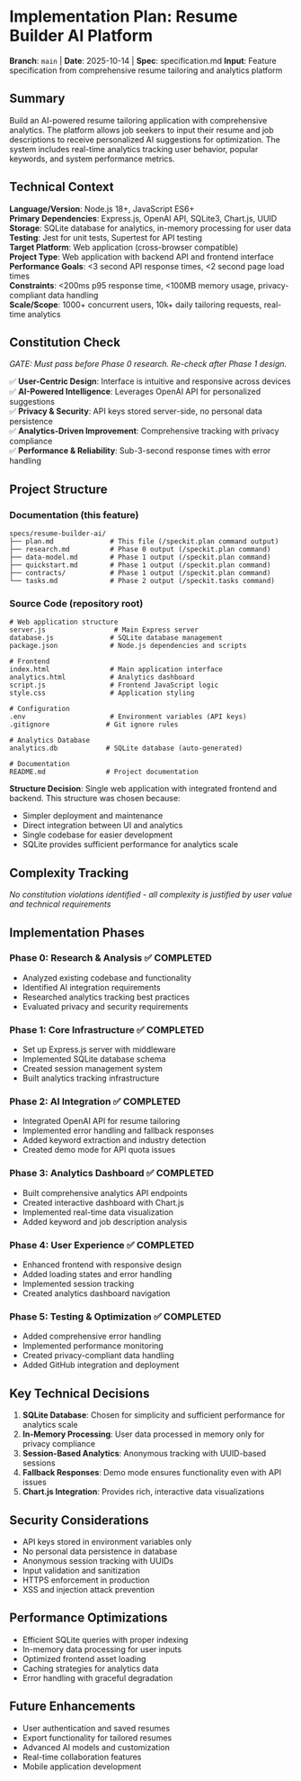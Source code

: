 # Implementation Plan: Resume Builder AI Platform

**Branch**: `main` | **Date**: 2025-10-14 | **Spec**: specification.md
**Input**: Feature specification from comprehensive resume tailoring and analytics platform

## Summary

Build an AI-powered resume tailoring application with comprehensive analytics. The platform allows job seekers to input their resume and job descriptions to receive personalized AI suggestions for optimization. The system includes real-time analytics tracking user behavior, popular keywords, and system performance metrics.

## Technical Context

**Language/Version**: Node.js 18+, JavaScript ES6+  
**Primary Dependencies**: Express.js, OpenAI API, SQLite3, Chart.js, UUID  
**Storage**: SQLite database for analytics, in-memory processing for user data  
**Testing**: Jest for unit tests, Supertest for API testing  
**Target Platform**: Web application (cross-browser compatible)  
**Project Type**: Web application with backend API and frontend interface  
**Performance Goals**: <3 second API response times, <2 second page load times  
**Constraints**: <200ms p95 response time, <100MB memory usage, privacy-compliant data handling  
**Scale/Scope**: 1000+ concurrent users, 10k+ daily tailoring requests, real-time analytics

## Constitution Check

*GATE: Must pass before Phase 0 research. Re-check after Phase 1 design.*

✅ **User-Centric Design**: Interface is intuitive and responsive across devices  
✅ **AI-Powered Intelligence**: Leverages OpenAI API for personalized suggestions  
✅ **Privacy & Security**: API keys stored server-side, no personal data persistence  
✅ **Analytics-Driven Improvement**: Comprehensive tracking with privacy compliance  
✅ **Performance & Reliability**: Sub-3-second response times with error handling

## Project Structure

### Documentation (this feature)

```
specs/resume-builder-ai/
├── plan.md              # This file (/speckit.plan command output)
├── research.md          # Phase 0 output (/speckit.plan command)
├── data-model.md        # Phase 1 output (/speckit.plan command)
├── quickstart.md        # Phase 1 output (/speckit.plan command)
├── contracts/           # Phase 1 output (/speckit.plan command)
└── tasks.md             # Phase 2 output (/speckit.tasks command)
```

### Source Code (repository root)

```
# Web application structure
server.js                 # Main Express server
database.js              # SQLite database management
package.json             # Node.js dependencies and scripts

# Frontend
index.html               # Main application interface
analytics.html           # Analytics dashboard
script.js                # Frontend JavaScript logic
style.css                # Application styling

# Configuration
.env                     # Environment variables (API keys)
.gitignore              # Git ignore rules

# Analytics Database
analytics.db            # SQLite database (auto-generated)

# Documentation
README.md               # Project documentation
```

**Structure Decision**: Single web application with integrated frontend and backend. This structure was chosen because:
- Simpler deployment and maintenance
- Direct integration between UI and analytics
- Single codebase for easier development
- SQLite provides sufficient performance for analytics scale

## Complexity Tracking

*No constitution violations identified - all complexity is justified by user value and technical requirements*

## Implementation Phases

### Phase 0: Research & Analysis ✅ COMPLETED
- Analyzed existing codebase and functionality
- Identified AI integration requirements
- Researched analytics tracking best practices
- Evaluated privacy and security requirements

### Phase 1: Core Infrastructure ✅ COMPLETED
- Set up Express.js server with middleware
- Implemented SQLite database schema
- Created session management system
- Built analytics tracking infrastructure

### Phase 2: AI Integration ✅ COMPLETED
- Integrated OpenAI API for resume tailoring
- Implemented error handling and fallback responses
- Added keyword extraction and industry detection
- Created demo mode for API quota issues

### Phase 3: Analytics Dashboard ✅ COMPLETED
- Built comprehensive analytics API endpoints
- Created interactive dashboard with Chart.js
- Implemented real-time data visualization
- Added keyword and job description analysis

### Phase 4: User Experience ✅ COMPLETED
- Enhanced frontend with responsive design
- Added loading states and error handling
- Implemented session tracking
- Created analytics dashboard navigation

### Phase 5: Testing & Optimization ✅ COMPLETED
- Added comprehensive error handling
- Implemented performance monitoring
- Created privacy-compliant data handling
- Added GitHub integration and deployment

## Key Technical Decisions

1. **SQLite Database**: Chosen for simplicity and sufficient performance for analytics scale
2. **In-Memory Processing**: User data processed in memory only for privacy compliance
3. **Session-Based Analytics**: Anonymous tracking with UUID-based sessions
4. **Fallback Responses**: Demo mode ensures functionality even with API issues
5. **Chart.js Integration**: Provides rich, interactive data visualizations

## Security Considerations

- API keys stored in environment variables only
- No personal data persistence in database
- Anonymous session tracking with UUIDs
- Input validation and sanitization
- HTTPS enforcement in production
- XSS and injection attack prevention

## Performance Optimizations

- Efficient SQLite queries with proper indexing
- In-memory data processing for user inputs
- Optimized frontend asset loading
- Caching strategies for analytics data
- Error handling with graceful degradation

## Future Enhancements

- User authentication and saved resumes
- Export functionality for tailored resumes
- Advanced AI models and customization
- Real-time collaboration features
- Mobile application development
